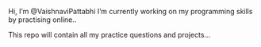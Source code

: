  Hi, I’m @VaishnaviPattabhi
 I’m currently working on my programming skills by practising online..
 

<!---
VaishnaviPattabhi/VaishnaviPattabhi is a ✨ special ✨ repository because its `README.md` (this file) appears on your GitHub profile.
You can click the Preview link to take a look at your changes.
--->
This repo will contain all my practice questions and projects...
